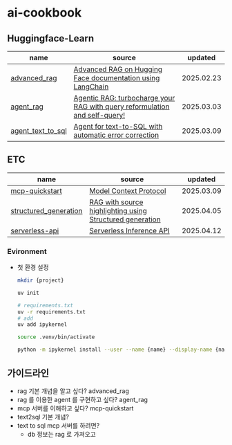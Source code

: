 # ai-cookbook

## Huggingface-Learn
| name | source | updated |
|------|------|------|
| [advanced_rag](./advanced_rag/) | [Advanced RAG on Hugging Face documentation using LangChain](https://huggingface.co/learn/cookbook/advanced_rag) | 2025.02.23 |
| [agent_rag](./agent_rag/) | [Agentic RAG: turbocharge your RAG with query reformulation and self-query!](https://huggingface.co/learn/cookbook/agent_rag) | 2025.03.03 |
| [agent_text_to_sql](./agent_text_to_sql) | [Agent for text-to-SQL with automatic error correction](https://huggingface.co/learn/cookbook/agent_text_to_sql) | 2025.03.09 |


## ETC
| name | source | updated |
|------|------|------|
| [mcp-quickstart](./mcp-quickstart/) | [Model Context Protocol](https://modelcontextprotocol.io/introduction) | 2025.03.09 |
| [structured_generation](./etc/structured_generation.ipynb) | [RAG with source highlighting using Structured generation](https://huggingface.co/learn/cookbook/structured_generation) | 2025.04.05 |
| [serverless-api](./etc/serverless_api.ipynb) | [Serverless Inference API](https://huggingface.co/learn/cookbook/enterprise_hub_serverless_inference_api) | 2025.04.12 |


### Evironment

* 첫 환경 설정
   ```bash
   mkdir {project}

   uv init

   # requirements.txt
   uv -r requirements.txt
   # add
   uv add ipykernel

   source .venv/bin/activate

   python -m ipykernel install --user --name {name} --display-name {name}
   ```

## 가이드라인
* rag 기본 개념을 알고 싶다? advanced_rag
* rag 를 이용한 agent 를 구현하고 싶다? agent_rag
* mcp 서버를 이해하고 싶다? mcp-quickstart
* text2sql 기본 개념?
* text to sql mcp 서버를 하려면?
  * db 정보는 rag 로 가져오고 